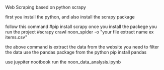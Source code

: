 Web Scraping based on python scrapy

first you install the python,
and also install the scrapy package

follow this command
#pip install scrapy
 once you install the packege you run the project 
#scrapy crawl noon_spider -o "your file extract name ex items.csv"

the above command is extract the data from the website 
you need to filter the data use the pandas package from the python 
pip install pandas

use juypiter nootbook
run the noon_data_analysis.ipynb


